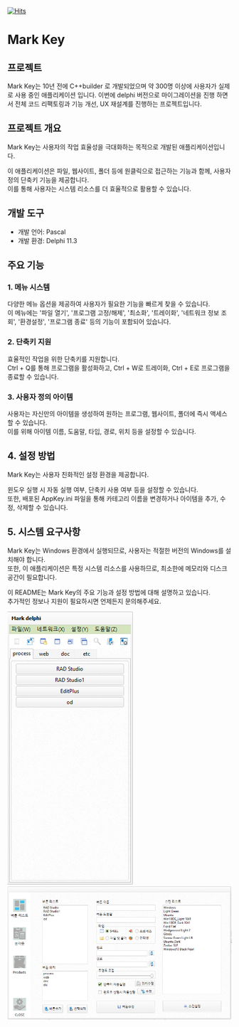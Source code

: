 
[![Hits](https://hits.seeyoufarm.com/api/count/incr/badge.svg?url=https%3A%2F%2Fgithub.com%2Fskimjisu&count_bg=%23FFD5D5&title_bg=%23FF7575&icon=&icon_color=%23E7E7E7&title=VISIT&edge_flat=false)](https://hits.seeyoufarm.com)


# Mark Key

## 프로젝트
Mark Key는 10년 전에 C++builder 로 개발되었으며 약 300명 이상에 사용자가 실제로 사용 중인 애플리케이션 입니다.
이번에 delphi 버전으로 마이그레이션을 진행 하면서 전체 코드 리팩토링과 기능 개선, UX 재설계를 진행하는 프로젝트입니다.

## 프로젝트 개요
Mark Key는 사용자의 작업 효율성을 극대화하는 목적으로 개발된 애플리케이션입니다.       

이 애플리케이션은 파일, 웹사이트, 폴더 등에 원클릭으로 접근하는 기능과 함께, 사용자 정의 단축키 기능을 제공합니다.   
이를 통해 사용자는 시스템 리소스를 더 효율적으로 활용할 수 있습니다.

## 개발 도구
- 개발 언어: Pascal
- 개발 환경: Delphi 11.3
  
## 주요 기능
### 1. 메뉴 시스템
다양한 메뉴 옵션을 제공하여 사용자가 필요한 기능을 빠르게 찾을 수 있습니다.   
이 메뉴에는 '파일 열기', '프로그램 고정/해제', '최소화', '트레이화', '네트워크 정보 조회', '환경설정', '프로그램 종료' 등의 기능이 포함되어 있습니다.

### 2. 단축키 지원
효율적인 작업을 위한 단축키를 지원합니다.   
Ctrl + Q를 통해 프로그램을 활성화하고, Ctrl + W로 트레이화, Ctrl + E로 프로그램을 종료할 수 있습니다.

### 3. 사용자 정의 아이템
사용자는 자신만의 아이템을 생성하여 원하는 프로그램, 웹사이트, 폴더에 즉시 액세스할 수 있습니다.   
이를 위해 아이템 이름, 도움말, 타입, 경로, 위치 등을 설정할 수 있습니다.

## 4. 설정 방법
Mark Key는 사용자 친화적인 설정 환경을 제공합니다.   

윈도우 실행 시 자동 실행 여부, 단축키 사용 여부 등을 설정할 수 있습니다.   
또한, 배포된 AppKey.ini 파일을 통해 카테고리 이름을 변경하거나 아이템을 추가, 수정, 삭제할 수 있습니다.

## 5. 시스템 요구사항
Mark Key는 Windows 환경에서 실행되므로, 사용자는 적절한 버전의 Windows를 설치해야 합니다.   
또한, 이 애플리케이션은 특정 시스템 리소스를 사용하므로, 최소한에 메모리와 디스크 공간이 필요합니다.

이 README는 Mark Key의 주요 기능과 설정 방법에 대해 설명하고 있습니다.   
추가적인 정보나 지원이 필요하시면 언제든지 문의해주세요.



![Main form design](https://github.com/skimjisu/MarkKey/blob/main/img/main.png)
![Setup form design](https://github.com/skimjisu/MarkKey/blob/main/img/setup.png)


